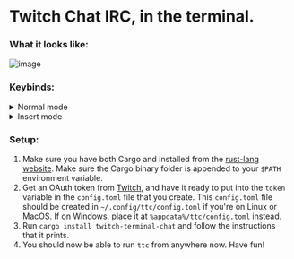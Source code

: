 # Twitch Chat IRC, in the terminal.

### What it looks like:

![image](https://user-images.githubusercontent.com/15021300/133889088-7ec17848-b6c2-4e80-8dea-47f4b5b9553a.png)

### Keybinds:
<details>
  <summary>Normal mode</summary>

  | Key   | Description                                                                                          |
  |-------|------------------------------------------------------------------------------------------------------|
  | `c`   | Go to the chat window chat.                                                                          |
  | `i`   | Enter insert mode for sending messages. Exit this mode with `Esc`.                                   |
  | `?`   | Have the keybinds window appear.                                                                     |
  | `q`   | Quit out of the entire application.                                                                  |
  | `Esc` | Exits out of layered windows, such as going from insert mode, to normal, to exiting the application. |


</details>

<details>
  <summary>Insert mode</summary>

  | Key        | Description                                                 |
  |------------|-------------------------------------------------------------|
  | `Ctrl + w` | Cuts a single word (from the cursor to the next whitespace) |
  | `Ctrl + u` | Cuts the entire line                                        |
  | `Ctrl + f` | Move cursor to the right                                    |
  | `Ctrl + b` | Move cursor to the left                                     |
  | `Ctrl + a` | Move cursor to the start                                    |
  | `Ctrl + e` | Move cursor to the end                                      |
  | `Alt + f`  | Move to the end of the next word                            |
  | `Alt + b`  | Move to the start of the previous word                      |
  | `Ctrl + t` | Swap previous item with current item                        |
  | `Alt + t`  | Swap previous word with current word                        |
  | `Ctrl + u` | Remove everything before the cursor                         |
  | `Ctrl + k` | Remove everything after the cursor                          |
  | `Ctrl + w` | Remove the previous word                                    |
  | `Ctrl + d` | Remove item to the right                                    |
  | `Esc`      | Drop back to previous window layer                          |

</details>


### Setup:

1. Make sure you have both Cargo and installed from the [rust-lang website](https://www.rust-lang.org/learn/get-started). Make sure the Cargo binary folder is appended to your `$PATH` environment variable.
2. Get an OAuth token from [Twitch](https://twitchapps.com/tmi/), and have it ready to put into the `token` variable in the `config.toml` file that you create. This `config.toml` file should be created in `~/.config/ttc/config.toml` if you're on Linux or MacOS. If on Windows, place it at `%appdata%/ttc/config.toml` instead.
3. Run `cargo install twitch-terminal-chat` and follow the instructions that it prints.
5. You should now be able to run `ttc` from anywhere now. Have fun!
